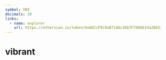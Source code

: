 ```yaml
---
symbol: VBX
decimals: 18
links:
  - name: explorer
    url: https://etherscan.io/token/0x6DCcF9C0aB71dAc26b7F7886E43a2B433806c590
---
```


# vibrant
